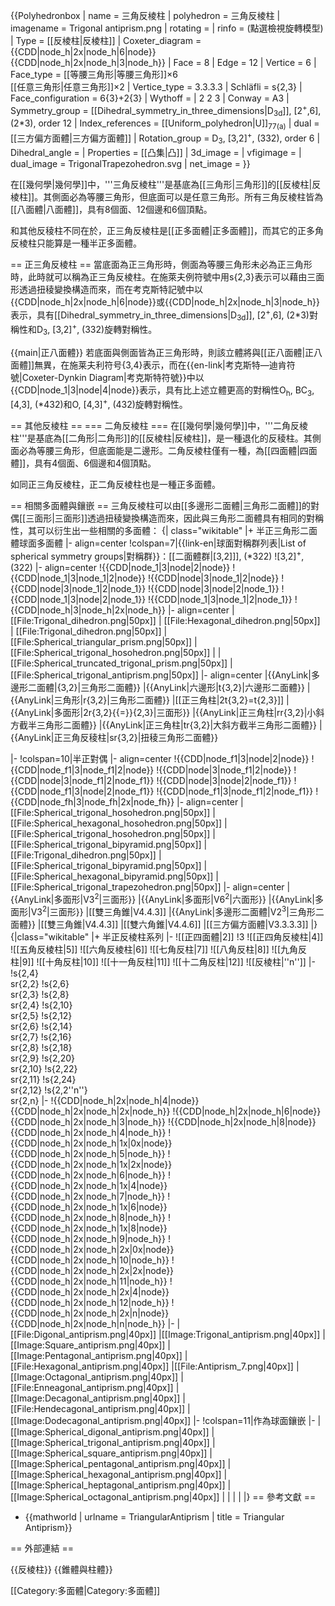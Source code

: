 {{Polyhedronbox
| name = 三角反棱柱
| polyhedron = 三角反棱柱
| imagename = Trigonal antiprism.png
| rotating = 
| rinfo = (點選檢視旋轉模型)
| Type = [[反棱柱|反棱柱]]
| Coxeter_diagram = {{CDD|node_h|2x|node_h|6|node}}<BR>{{CDD|node_h|2x|node_h|3|node_h}}
| Face = 8
| Edge = 12
| Vertice = 6
| Face_type = [[等腰三角形|等腰三角形]]×6 <br> [[任意三角形|任意三角形]]×2
| Vertice_type = 3.3.3.3
| Schläfli = s{2,3}
| Face_configuration = 6{3}+2{3}
| Wythoff = | 2 2 3
| Conway = A3
| Symmetry_group = [[Dihedral_symmetry_in_three_dimensions|D<sub>3d</sub>]], [2<sup>+</sup>,6], (2*3), order 12
| Index_references = [[Uniform_polyhedron|U]]<sub>77(a)</sub>
| dual = [[三方偏方面體|三方偏方面體]]
| Rotation_group = D<sub>3</sub>, [3,2]<sup>+</sup>, (332), order 6
| Dihedral_angle = 
| Properties = [[凸集|凸]] 
| 3d_image = 
| vfigimage = 
| dual_image = TrigonalTrapezohedron.svg
| net_image = 
}}

在[[幾何學|幾何學]]中，'''三角反棱柱'''是基底為[[三角形|三角形]]的[[反棱柱|反棱柱]]。其側面必為等腰三角形，但底面可以是任意三角形。所有三角反棱柱皆為[[八面體|八面體]]，具有8個面、12個邊和6個頂點。

和其他反稜柱不同在於，正三角反棱柱是[[正多面體|正多面體]]，而其它的正多角反棱柱只能算是一種半正多面體。

== 正三角反棱柱 ==
當底面為正三角形時，側面為等腰三角形未必為正三角形時，此時就可以稱為正三角反棱柱。在施萊夫例符號中用s{2,3}表示可以藉由三面形透過扭稜變換構造而來，而在考克斯特記號中以{{CDD|node_h|2x|node_h|6|node}}或{{CDD|node_h|2x|node_h|3|node_h}}表示，具有[[Dihedral_symmetry_in_three_dimensions|D<sub>3d</sub>]], [2<sup>+</sup>,6], (2*3)對稱性和D<sub>3</sub>, [3,2]<sup>+</sup>, (332)旋轉對稱性。

{{main|正八面體}}
若底面與側面皆為正三角形時，則該立體將與[[正八面體|正八面體]]無異，在施莱夫利符号{3,4}表示，而在{{en-link|考克斯特—迪肯符號|Coxeter-Dynkin Diagram|考克斯特符號}}中以{{CDD|node_1|3|node|4|node}}表示，具有比上述立體更高的對稱性O<sub>h</sub>, BC<sub>3</sub>, [4,3], (*432)和O, [4,3]<sup>+</sup>, (432)旋轉對稱性。

== 其他反棱柱 ==
=== 二角反棱柱 ===
在[[幾何學|幾何學]]中，'''二角反棱柱'''是基底為[[二角形|二角形]]的[[反棱柱|反棱柱]]，是一種退化的反稜柱。其側面必為等腰三角形，但底面能是二邊形。二角反棱柱僅有一種，為[[四面體|四面體]]，具有4個面、6個邊和4個頂點。

如同正三角反棱柱，正二角反棱柱也是一種正多面體。

== 相關多面體與鑲嵌 ==
三角反棱柱可以由[[多邊形二面體|三角形二面體]]的對偶[[三面形|三面形]]透過扭稜變換構造而來，因此與三角形二面體具有相同的對稱性，其可以衍生出一些相關的多面體：
{| class="wikitable"
|+ 半正三角形二面體球面多面體
|- align=center
!colspan=7|{{link-en|球面對稱群列表|List of spherical symmetry groups|對稱群}}：[[二面體群|[3,2]]], (*322)
![3,2]<sup>+</sup>, (322)
|- align=center
!{{CDD|node_1|3|node|2|node}}
!{{CDD|node_1|3|node_1|2|node}}
!{{CDD|node|3|node_1|2|node}}
!{{CDD|node|3|node_1|2|node_1}}
!{{CDD|node|3|node|2|node_1}}
!{{CDD|node_1|3|node|2|node_1}}
!{{CDD|node_1|3|node_1|2|node_1}}
!{{CDD|node_h|3|node_h|2x|node_h}}
|- align=center
| [[File:Trigonal_dihedron.png|50px]]
| [[File:Hexagonal_dihedron.png|50px]]
| [[File:Trigonal_dihedron.png|50px]]
| [[File:Spherical_triangular_prism.png|50px]]
| [[File:Spherical_trigonal_hosohedron.png|50px]]
| 
| [[File:Spherical_truncated_trigonal_prism.png|50px]]
| [[File:Spherical_trigonal_antiprism.png|50px]]
|- align=center
|{{AnyLink|多邊形二面體|{3,2}|三角形二面體}}
|{{AnyLink|六邊形|t{3,2}|六邊形二面體}}
|{{AnyLink|三角形|r{3,2}|三角形二面體}}
|[[正三角柱|2t{3,2}=t{2,3}]]
|{{AnyLink|多面形|2r{3,2}{{=}}{2,3}|三面形}}
|{{AnyLink|正三角柱|rr{3,2}|小斜方截半三角形二面體}}
|{{AnyLink|正三角柱|tr{3,2}|大斜方截半三角形二面體}}
|{{AnyLink|正三角反稜柱|sr{3,2}|扭稜三角形二面體}}

|-
!colspan=10|半正對偶
|- align=center
!{{CDD|node_f1|3|node|2|node}}
!{{CDD|node_f1|3|node_f1|2|node}}
!{{CDD|node|3|node_f1|2|node}}
!{{CDD|node|3|node_f1|2|node_f1}}
!{{CDD|node|3|node|2|node_f1}}
!{{CDD|node_f1|3|node|2|node_f1}}
!{{CDD|node_f1|3|node_f1|2|node_f1}}
!{{CDD|node_fh|3|node_fh|2x|node_fh}}
|- align=center
| [[File:Spherical_trigonal_hosohedron.png|50px]]
| [[File:Spherical_hexagonal_hosohedron.png|50px]]
| [[File:Spherical_trigonal_hosohedron.png|50px]]
| [[File:Spherical_trigonal_bipyramid.png|50px]]
| [[File:Trigonal_dihedron.png|50px]]
| [[File:Spherical_trigonal_bipyramid.png|50px]]
| [[File:Spherical_hexagonal_bipyramid.png|50px]]
| [[File:Spherical_trigonal_trapezohedron.png|50px]]
|- align=center
|{{AnyLink|多面形|V3<sup>2</sup>|三面形}}
|{{AnyLink|多面形|V6<sup>2</sup>|六面形}}
|{{AnyLink|多面形|V3<sup>2</sup>|三面形}}
|[[雙三角錐|V4.4.3]]
|{{AnyLink|多邊形二面體|V2<sup>3</sup>|三角形二面體}}
|[[雙三角錐|V4.4.3]]
|[[雙六角錐|V4.4.6]]
|[[三方偏方面體|V3.3.3.3]]
|}
{|class="wikitable"
|+ 半正反棱柱系列
|-
![[正四面體|2]]
!3
![[正四角反棱柱|4]]
![[五角反棱柱|5]]
![[六角反棱柱|6]]
![[七角反柱|7]]
![[八角反柱|8]]
![[九角反柱|9]]
![[十角反柱|10]]
![[十一角反柱|11]]
![[十二角反柱|12]]
![[反棱柱|''n'']]
|-
!s{2,4}<BR>sr{2,2}
!s{2,6}<BR>sr{2,3}
!s{2,8}<BR>sr{2,4}
!s{2,10}<BR>sr{2,5}
!s{2,12}<BR>sr{2,6}
!s{2,14}<BR>sr{2,7}
!s{2,16}<BR>sr{2,8}
!s{2,18}<BR>sr{2,9}
!s{2,20}<BR>sr{2,10}
!s{2,22}<BR>sr{2,11}
!s{2,24}<BR>sr{2,12}
!s{2,2''n''}<BR>sr{2,n}
|-
!{{CDD|node_h|2x|node_h|4|node}}<BR>{{CDD|node_h|2x|node_h|2x|node_h}}
!{{CDD|node_h|2x|node_h|6|node}}<BR>{{CDD|node_h|2x|node_h|3|node_h}}
!{{CDD|node_h|2x|node_h|8|node}}<BR>{{CDD|node_h|2x|node_h|4|node_h}}
!{{CDD|node_h|2x|node_h|1x|0x|node}}<BR>{{CDD|node_h|2x|node_h|5|node_h}}
!{{CDD|node_h|2x|node_h|1x|2x|node}}<BR>{{CDD|node_h|2x|node_h|6|node_h}}
!{{CDD|node_h|2x|node_h|1x|4|node}}<BR>{{CDD|node_h|2x|node_h|7|node_h}}
!{{CDD|node_h|2x|node_h|1x|6|node}}<BR>{{CDD|node_h|2x|node_h|8|node_h}}
!{{CDD|node_h|2x|node_h|1x|8|node}}<BR>{{CDD|node_h|2x|node_h|9|node_h}}
!{{CDD|node_h|2x|node_h|2x|0x|node}}<BR>{{CDD|node_h|2x|node_h|10|node_h}}
!{{CDD|node_h|2x|node_h|2x|2x|node}}<BR>{{CDD|node_h|2x|node_h|11|node_h}}
!{{CDD|node_h|2x|node_h|2x|4|node}}<BR>{{CDD|node_h|2x|node_h|12|node_h}}
!{{CDD|node_h|2x|node_h|2x|n|node}}<BR>{{CDD|node_h|2x|node_h|n|node_h}}
|-
|[[File:Digonal_antiprism.png|40px]]
|[[Image:Trigonal_antiprism.png|40px]]
|[[Image:Square_antiprism.png|40px]]
|[[Image:Pentagonal_antiprism.png|40px]]
|[[File:Hexagonal_antiprism.png|40px]]
|[[File:Antiprism_7.png|40px]]
|[[Image:Octagonal_antiprism.png|40px]]
|[[File:Enneagonal_antiprism.png|40px]]
|[[Image:Decagonal_antiprism.png|40px]]
|[[File:Hendecagonal_antiprism.png|40px]]
|[[Image:Dodecagonal_antiprism.png|40px]]
|-
!colspan=11|作為球面鑲嵌
|-
|[[Image:Spherical_digonal_antiprism.png|40px]]
|[[Image:Spherical_trigonal_antiprism.png|40px]]
|[[Image:Spherical_square_antiprism.png|40px]]
|[[Image:Spherical_pentagonal_antiprism.png|40px]]
|[[Image:Spherical_hexagonal_antiprism.png|40px]]
|[[Image:Spherical_heptagonal_antiprism.png|40px]]
|[[Image:Spherical_octagonal_antiprism.png|40px]]
|
|
|
|
|}
== 參考文獻 ==
<references/>
* {{mathworld | urlname = TriangularAntiprism | title = Triangular Antiprism}}

== 外部連結 ==

{{反棱柱}}
{{錐體與柱體}}

[[Category:多面體|Category:多面體]]